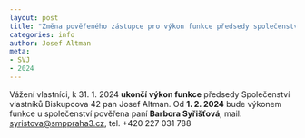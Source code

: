 ```yaml
---
layout: post
title: "Změna pověřeného zástupce pro výkon funkce předsedy společenství"
categories: info
author: Josef Altman
meta:
- SVJ
- 2024
---
```


Vážení vlastníci,
k 31. 1. 2024 **ukončí výkon funkce** předsedy Společenství vlastníků Biskupcova 42 pan Josef Altman.
Od **1. 2. 2024** bude výkonem funkce u společenství pověřena paní **Barbora Syřišťová**, mail: syristova@smppraha3.cz, tel. +420 227 031 788
